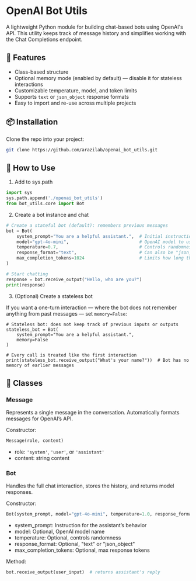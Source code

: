 # OpenAI Bot Utils

A lightweight Python module for building chat-based bots using OpenAI's API. This utility keeps track of message history and simplifies working with the Chat Completions endpoint.

## 🧠 Features

- Class-based structure
- Optional memory mode (enabled by default) — disable it for stateless interactions
- Customizable temperature, model, and token limits
- Supports `text` or `json_object` response formats
- Easy to import and re-use across multiple projects

## 📦 Installation

Clone the repo into your project:

```bash
git clone https://github.com/arazilab/openai_bot_utils.git
```

## 🧩 How to Use

1. Add to sys.path

```python
import sys
sys.path.append('./openai_bot_utils')
from bot_utils.core import Bot
```
2. Create a bot instance and chat

```python
# Create a stateful bot (default): remembers previous messages
bot = Bot(
    system_prompt="You are a helpful assistant.",  # Initial instruction to guide the bot's behavior
    model="gpt-4o-mini",                           # OpenAI model to use
    temperature=0.7,                               # Controls randomness: higher = more creative
    response_format="text",                        # Can also be "json_object" if needed
    max_completion_tokens=1024                     # Limits how long the response can be
)

# Start chatting
response = bot.receive_output("Hello, who are you?")
print(response)
```

3. (Optional) Create a stateless bot

If you want a one-turn interaction — where the bot does not remember anything from past messages — set `memory=False`:

```
# Stateless bot: does not keep track of previous inputs or outputs
stateless_bot = Bot(
    system_prompt="You are a helpful assistant.",
    memory=False
)

# Every call is treated like the first interaction
print(stateless_bot.receive_output("What's your name?"))  # Bot has no memory of earlier messages
```

## 🧱 Classes

### Message

Represents a single message in the conversation. Automatically formats messages for OpenAI’s API.

Constructor:

```python
Message(role, content)
```

- role: `'system'`, `'user'`, or `'assistant'`
- content: string content

### Bot

Handles the full chat interaction, stores the history, and returns model responses.

Constructor:

```python
Bot(system_prompt, model="gpt-4o-mini", temperature=1.0, response_format="text", max_completion_tokens=2048, memory=True)
```

- system_prompt: Instruction for the assistant’s behavior
- model: Optional, OpenAI model name
- temperature: Optional, controls randomness
- response_format: Optional, "text" or "json_object"
- max_completion_tokens: Optional, max response tokens

Method:

```python
bot.receive_output(user_input)  # returns assistant's reply
```
